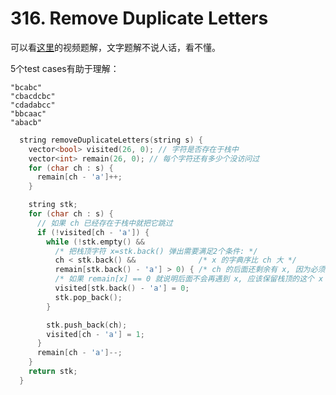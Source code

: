 # 316. Remove Duplicate Letters
可以看[这里](https://leetcode-cn.com/problems/remove-duplicate-letters/solution/qu-chu-zhong-fu-zi-mu-by-leetcode-soluti-vuso/)的视频题解，文字题解不说人话，看不懂。

5个test cases有助于理解：
```
"bcabc"
"cbacdcbc"
"cdadabcc"
"bbcaac"
"abacb"
```


```cpp
  string removeDuplicateLetters(string s) {
    vector<bool> visited(26, 0); // 字符是否存在于栈中
    vector<int> remain(26, 0); // 每个字符还有多少个没访问过
    for (char ch : s) {
      remain[ch - 'a']++;
    }

    string stk;
    for (char ch : s) {
      // 如果 ch 已经存在于栈中就把它跳过
      if (!visited[ch - 'a']) {
        while (!stk.empty() &&
          /* 把栈顶字符 x=stk.back() 弹出需要满足2个条件: */
          ch < stk.back() &&              /* x 的字典序比 ch 大 */
          remain[stk.back() - 'a'] > 0) { /* ch 的后面还剩余有 x, 因为必须保证每个字符在栈中都出现一次. */
          /* 如果 remain[x] == 0 就说明后面不会再遇到 x, 应该保留栈顶的这个 x */
          visited[stk.back() - 'a'] = 0;
          stk.pop_back();
        }

        stk.push_back(ch);
        visited[ch - 'a'] = 1;
      }
      remain[ch - 'a']--;
    }
    return stk;
  }
```